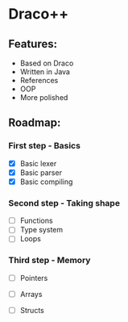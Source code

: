 # Draco++

## Features:
- Based on Draco
- Written in Java
- References
- OOP
- More polished
	
## Roadmap:
### First step - **Basics**
- [x] Basic lexer
- [x] Basic parser
- [x] Basic compiling

### Second step - **Taking shape**
- [ ] Functions
- [ ] Type system
- [ ] Loops

### Third step - **Memory**
- [ ] Pointers
- [ ] Arrays
- [ ] Structs

